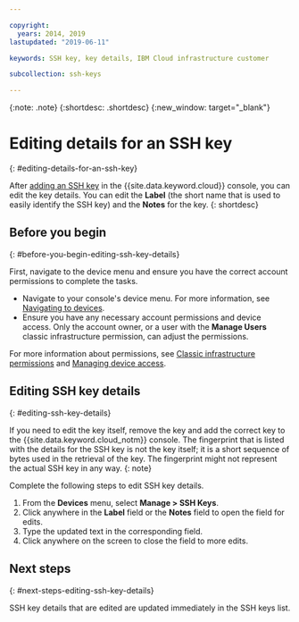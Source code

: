 ```yaml
---

copyright:
  years: 2014, 2019
lastupdated: "2019-06-11"

keywords: SSH key, key details, IBM Cloud infrastructure customer

subcollection: ssh-keys

---
```


{:note: .note}
{:shortdesc: .shortdesc}
{:new_window: target="_blank"}

# Editing details for an SSH key
{: #editing-details-for-an-ssh-key}

After [adding an SSH key](/docs/infrastructure/ssh-keys?topic=ssh-keys-adding-an-ssh-key#adding-an-ssh-key) in the {{site.data.keyword.cloud}} console, you can edit the key details. You can edit the **Label** (the short name that is used to easily identify the SSH key) and the **Notes** for the key.
{: shortdesc}

## Before you begin
{: #before-you-begin-editing-ssh-key-details}

First, navigate to the device menu and ensure you have the correct account permissions to complete the tasks.

* Navigate to your console's device menu. For more information, see [Navigating to devices](/docs/infrastructure/ssh-keys?topic=virtual-servers-navigating-devices).
* Ensure you have any necessary account permissions and device access. Only the account owner, or a user with the **Manage Users** classic infrastructure permission, can adjust the permissions.

For more information about permissions, see [Classic infrastructure permissions](/docs/iam?topic=iam-infrapermission#infrapermission) and [Managing device access](/docs/vsi?topic=virtual-servers-managing-device-access).

## Editing SSH key details
{: #editing-ssh-key-details}

If you need to edit the key itself, remove the key and add the correct key to the {{site.data.keyword.cloud_notm}} console. The fingerprint that is listed with the details for the SSH key is not the key itself; it is a short sequence of bytes used in the retrieval of the key. The fingerprint might not represent the actual SSH key in any way. 
{: note}

Complete the following steps to edit SSH key details.

1. From the **Devices** menu, select **Manage > SSH Keys**. 
2. Click anywhere in the **Label** field or the **Notes** field to open the field for edits.
3. Type the updated text in the corresponding field.
4. Click anywhere on the screen to close the field to more edits.


## Next steps
{: #next-steps-editing-ssh-key-details}

SSH key details that are edited are updated immediately in the SSH keys list.
